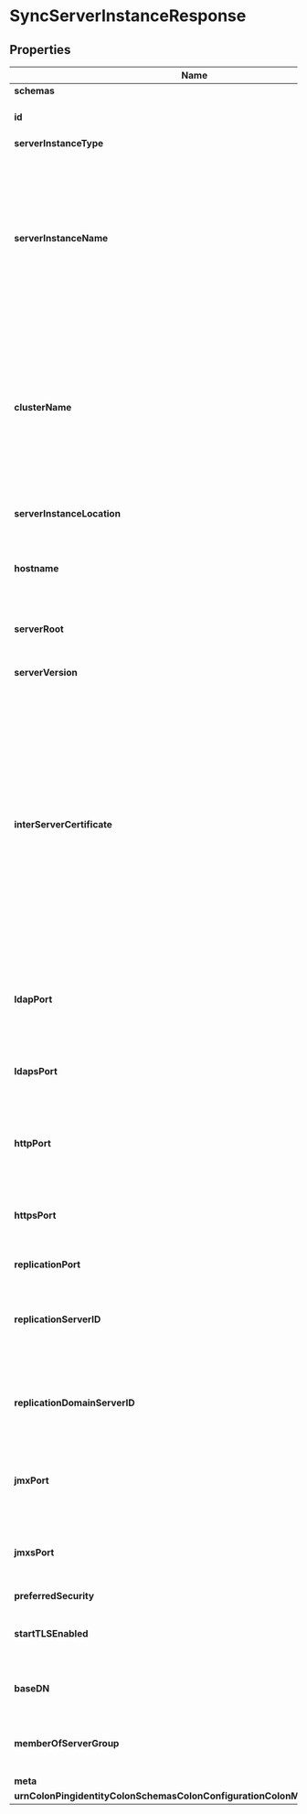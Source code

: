 

# SyncServerInstanceResponse


## Properties

| Name | Type | Description | Notes |
|------------ | ------------- | ------------- | -------------|
|**schemas** | **List&lt;EnumsyncServerInstanceSchemaUrn&gt;** |  |  |
|**id** | **String** | Name of the Server Instance |  |
|**serverInstanceType** | **EnumserverInstanceServerInstanceTypeProp** |  |  [optional] |
|**serverInstanceName** | **String** | The name of this Server Instance. The instance name needs to be unique if this server will be part of a topology of servers that are connected to each other. Once set, it may not be changed. |  |
|**clusterName** | **String** | The name of the cluster to which this Server Instance belongs. Server instances within the same cluster will share the same cluster-wide configuration. |  |
|**serverInstanceLocation** | **String** | Specifies the location for the Server Instance. |  [optional] |
|**hostname** | **String** | The name of the host where this Server Instance is installed. |  [optional] |
|**serverRoot** | **String** | The file system path where this Server Instance is installed. |  [optional] |
|**serverVersion** | **String** | The version of the server. |  |
|**interServerCertificate** | **String** | The public component of the certificate used by this instance to protect inter-server communication and to perform server-specific encryption. This will generally be managed by the server and should only be altered by administrators under explicit direction from Ping Identity support personnel. |  [optional] |
|**ldapPort** | **Integer** | The TCP port on which this server is listening for LDAP connections. |  [optional] |
|**ldapsPort** | **Integer** | The TCP port on which this server is listening for LDAP secure connections. |  [optional] |
|**httpPort** | **Integer** | The TCP port on which this server is listening for HTTP connections. |  [optional] |
|**httpsPort** | **Integer** | The TCP port on which this server is listening for HTTPS connections. |  [optional] |
|**replicationPort** | **Integer** | The replication TCP port. |  [optional] |
|**replicationServerID** | **Integer** | Specifies a unique identifier for the replication server on this server instance. |  [optional] |
|**replicationDomainServerID** | **List&lt;Integer&gt;** | Specifies a unique identifier for the Directory Server within the replication domain. |  [optional] |
|**jmxPort** | **Integer** | The TCP port on which this server is listening for JMX connections. |  [optional] |
|**jmxsPort** | **Integer** | The TCP port on which this server is listening for JMX secure connections. |  [optional] |
|**preferredSecurity** | **EnumserverInstancePreferredSecurityProp** |  |  [optional] |
|**startTLSEnabled** | **Boolean** | Indicates whether StartTLS is enabled on this server. |  [optional] |
|**baseDN** | **List&lt;String&gt;** | The set of base DNs under the root DSE. |  [optional] |
|**memberOfServerGroup** | **List&lt;String&gt;** | The set of groups of which this server is a member. |  [optional] |
|**meta** | [**MetaMeta**](MetaMeta.md) |  |  [optional] |
|**urnColonPingidentityColonSchemasColonConfigurationColonMessagesColon20** | [**MetaUrnPingidentitySchemasConfigurationMessages20**](MetaUrnPingidentitySchemasConfigurationMessages20.md) |  |  [optional] |



